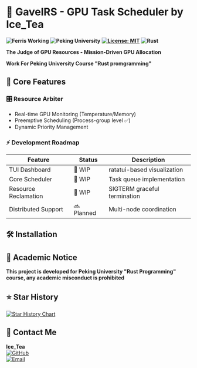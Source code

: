 # 🦀 GavelRS - GPU Task Scheduler by Ice_Tea 
**![Ferris Working](https://img.shields.io/badge/Rustacean-Approved-ff69b4?logo=rust)** **![Peking University](https://img.shields.io/badge/Peking%20University-PKU-red)**  **[![License: MIT](https://img.shields.io/badge/License-MIT-yellow.svg)](https://opensource.org/licenses/MIT)** **![Rust](https://img.shields.io/badge/Rust-2021-ff69b4?logo=rust)**

**The Judge of GPU Resources - Mission-Driven GPU Allocation**

**Work For Peking University Course "Rust promgramming"** 

## 🚀 Core Features
### 🎛️ Resource Arbiter
- Real-time GPU Monitoring (Temperature/Memory)
- Preemptive Scheduling (Process-group level ✅)
- Dynamic Priority Management

### ⚡ Development Roadmap
| Feature             | Status | Description                  |
|---------------------|--------|------------------------------|
| TUI Dashboard       | 🚧 WIP  | ratatui-based visualization  |
| Core Scheduler      | 🚧 WIP | Task queue implementation    |
| Resource Reclamation| 🚧 WIP | SIGTERM graceful termination |
| Distributed Support | 🔜 Planned | Multi-node coordination      |

## 🛠️ Installation

## 📜 Academic Notice 

**This project is developed for Peking University "Rust Programming" course, any academic misconduct is prohibited** 

## ⭐ Star History

[![Star History Chart](https://api.star-history.com/svg?repos=TheOne2006/GavelRS.git&type=Date)](https://www.star-history.com/#TheOne2006/GavelRS.git&Date)

## 📮 Contact Me
**Ice_Tea**  
[![GitHub](https://img.shields.io/badge/Follow%20Me-GitHub-black?logo=github)](https://github.com/TheOne2006)  
[![Email](https://img.shields.io/badge/Any%20Questions-13574662023@163.com-blue?logo=mail.ru)](mailto:13574662023@163.com)